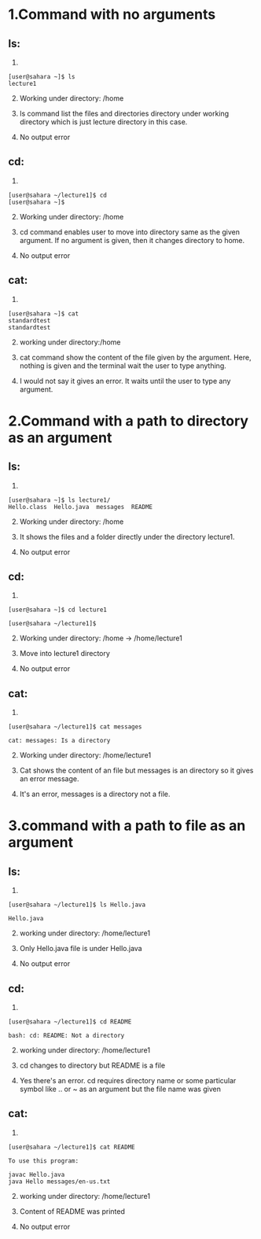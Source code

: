 # 1.Command with no arguments

## ls:

1)

``` 
[user@sahara ~]$ ls
lecture1
  ```
  
2) Working under directory: /home

3) ls command list the files and directories directory under working directory which is just lecture directory in this case.

   
4) No output error

## cd:

1) 

```
[user@sahara ~/lecture1]$ cd 
[user@sahara ~]$ 
```


2) Working under directory: /home
 
3) cd command enables user to move into directory same as the given argument. If no argument is given, then it changes directory to 	home.

4) No output error

## cat:
1) 

```
[user@sahara ~]$ cat 
standardtest 
standardtest
```
 
2) working under directory:/home

3) cat command show the content of the file given by the argument. Here, nothing is given and the terminal wait the user to type anything.

4) I would not say it gives an error. It waits until the user to type any argument.


# 2.Command with a path to directory as an argument

## ls:
1)

```
[user@sahara ~]$ ls lecture1/
Hello.class  Hello.java  messages  README
```


2) Working under directory: /home

3) It shows the files and a folder directly under the directory lecture1.

4) No output error

## cd:
1) 

```
[user@sahara ~]$ cd lecture1
   
[user@sahara ~/lecture1]$ 
```
 
2) Working under directory: /home -> /home/lecture1

3) Move into lecture1 directory
 
4) No output error

## cat:
1) 

```
[user@sahara ~/lecture1]$ cat messages

cat: messages: Is a directory
```

2) Working under directory: /home/lecture1

3) Cat shows the content of an file but messages is an directory so it gives an error message.

4) It's an error, messages is a directory not a file.

# 3.command with a path to file as an argument

## ls:
1) 

```
[user@sahara ~/lecture1]$ ls Hello.java
   
Hello.java
```
   
2) working under directory: /home/lecture1

3) Only Hello.java file is under Hello.java

4) No output error

## cd:
1)

```
[user@sahara ~/lecture1]$ cd README

bash: cd: README: Not a directory
```

2) working under directory: /home/lecture1
 
3) cd changes to directory but README is a file

4) Yes there's an error. cd requires directory name or some particular symbol like .. or ~ as an argument but the file name was given

## cat:
1) 

```
[user@sahara ~/lecture1]$ cat README

To use this program:

javac Hello.java
java Hello messages/en-us.txt
```


2) working under directory: /home/lecture1
 
3) Content of README was printed
 
4) No output error
